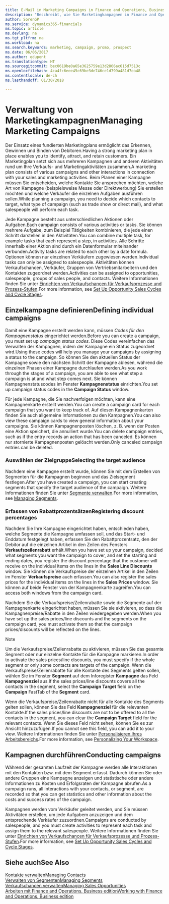 ```yaml
---
title: E-Mail in Marketing Campaigns in Finance and Operations, Business edition  | Microsoft Docs einrichten
description: "Beschreibt, wie Sie Marketingkampagnen in Finance and Operations, Business edition einrichten und ausführen, um potenzielle Kunden zu identifizieren und Kunden zu behalten."
author: SorenGP
ms.service: dynamics365-financials
ms.topic: article
ms.devlang: na
ms.tgt_pltfrm: na
ms.workload: na
ms.search.keywords: marketing, campaign, promo, prospect
ms.date: 06/06/2017
ms.author: edupont
ms.translationtype: HT
ms.sourcegitcommit: bec0619be0a65e3625759e13d2866ac615d7513c
ms.openlocfilehash: 4ca4fc6eee45c69be3de746ce1d799a481d7ea48
ms.contentlocale: de-ch
ms.lasthandoff: 01/30/2018

---
```

# <a name="managing-marketing-campaigns"></a><span data-ttu-id="380b3-103">Verwaltung von Marketingkampagnen</span><span class="sxs-lookup"><span data-stu-id="380b3-103">Managing Marketing Campaigns</span></span>
<span data-ttu-id="380b3-104">Der Einsatz eines fundierten Marketingplans ermöglicht das Erkennen, Gewinnen und Binden von Debitoren.</span><span class="sxs-lookup"><span data-stu-id="380b3-104">Having a strong marketing plan in place enables you to identify, attract, and retain customers.</span></span> <span data-ttu-id="380b3-105">Ein Marketingplan setzt sich aus mehreren Kampagnen und anderen Aktivitäten rund um Ihre Verkaufs- und Marketingaktivitäten zusammen.</span><span class="sxs-lookup"><span data-stu-id="380b3-105">A marketing plan consists of various campaigns and other interactions in connection with your sales and marketing activities.</span></span> <span data-ttu-id="380b3-106">Beim Planen einer Kampagne müssen Sie entscheiden, welche Kontakte Sie ansprechen möchten, welche Art von Kampagne (beispielsweise Messe oder Direktwerbung) Sie erstellen möchten und welche Verkäufer die einzelnen Aufgaben ausführen sollen.</span><span class="sxs-lookup"><span data-stu-id="380b3-106">While planning a campaign, you need to decide which contacts to target, what type of campaign (such as trade show or direct mail), and what salespeople will perform each task.</span></span>

<span data-ttu-id="380b3-107">Jede Kampagne besteht aus unterschiedlichen Aktionen oder Aufgaben.</span><span class="sxs-lookup"><span data-stu-id="380b3-107">Each campaign consists of various activities or tasks.</span></span> <span data-ttu-id="380b3-108">Sie können mehrere Aufgabe, zum Beispiel Tätigkeiten kombinieren, die jede einen Schritt darstellen in den Aktivitäten.</span><span class="sxs-lookup"><span data-stu-id="380b3-108">You can combine multiple task, for example tasks that each represent a step, in activities.</span></span> <span data-ttu-id="380b3-109">Alle Schritte innerhalb einer Aktion sind durch ein Datenformular miteinander verbunden.</span><span class="sxs-lookup"><span data-stu-id="380b3-109">Activity tasks are related to each other by a date formula.</span></span> <span data-ttu-id="380b3-110">Optionen können nur einzelnen Verkäufern zugewiesen werden.</span><span class="sxs-lookup"><span data-stu-id="380b3-110">Individual tasks can only be assigned to salespeople.</span></span> <span data-ttu-id="380b3-111">Aktivitäten können Verkaufschancen, Verkäufer, Gruppen von Vertriebsmitarbeitern und den Kontakten zugeordnet werden.</span><span class="sxs-lookup"><span data-stu-id="380b3-111">Activities can be assigned to opportunities, salespeople, groups of sales people, and contacts.</span></span> <span data-ttu-id="380b3-112">Weitere Informationen finden Sie unter [Einrichten von Verkaufschancen für Verkaufsprozesse und Prozess-Stufen](marketing-how-setup-opportunity-sales-cycles-stages.md).</span><span class="sxs-lookup"><span data-stu-id="380b3-112">For more information, see [Set Up Opportunity Sales Cycles and Cycle Stages](marketing-how-setup-opportunity-sales-cycles-stages.md).</span></span>

## <a name="defining-individual-campaigns"></a><span data-ttu-id="380b3-113">Einzelkampagne definieren</span><span class="sxs-lookup"><span data-stu-id="380b3-113">Defining individual campaigns</span></span>
<span data-ttu-id="380b3-114">Damit eine Kampagne erstellt werden kann, müssen *Codes für den Kampagnenstatus* eingerichtet werden.</span><span class="sxs-lookup"><span data-stu-id="380b3-114">Before you can create a campaign, you must set up *campaign status codes*.</span></span> <span data-ttu-id="380b3-115">Diese Codes vereinfachen das Verwalten der Kampagnen, indem der Kampagne ein Status zugeordnet wird.</span><span class="sxs-lookup"><span data-stu-id="380b3-115">Using these codes will help you manage your campaigns by assigning a status to the campaign.</span></span> <span data-ttu-id="380b3-116">So können Sie den aktuellen Status der Kampagne sowie den nächsten Schritt der Kampagne ablesen, während die einzelnen Phasen einer Kampagne durchlaufen werden.</span><span class="sxs-lookup"><span data-stu-id="380b3-116">As you work through the stages of a campaign, you are able to see what step a campaign is at and what step comes next.</span></span> <span data-ttu-id="380b3-117">Sie können Kampagnenstatuscodes im Fenster **Kampagnenstatus** einrichten.</span><span class="sxs-lookup"><span data-stu-id="380b3-117">You set up campaign status codes in the **Campaign Status** window.</span></span>

<span data-ttu-id="380b3-118">Für jede Kampagne, die Sie nachverfolgen möchten, kann eine Kampagnenkarte erstellt werden.</span><span class="sxs-lookup"><span data-stu-id="380b3-118">You can create a campaign card for each campaign that you want to keep track of.</span></span> <span data-ttu-id="380b3-119">Auf diesen Kampagnenkarten finden Sie auch allgemeine Informationen zu den Kampagnen.</span><span class="sxs-lookup"><span data-stu-id="380b3-119">You can also view these campaign cards to view general information about your campaigns.</span></span>
<span data-ttu-id="380b3-120">Sie können Kampagnenposten löschen, z. B. wenn der Posten eine Aktion speichert, die annulliert wurde.</span><span class="sxs-lookup"><span data-stu-id="380b3-120">You can delete campaign entries, such as if the entry records an action that has been canceled.</span></span> <span data-ttu-id="380b3-121">Es können nur stornierte Kampagnenposten gelöscht werden.</span><span class="sxs-lookup"><span data-stu-id="380b3-121">Only canceled campaign entries can be deleted.</span></span>

### <a name="selecting-the-target-audience"></a><span data-ttu-id="380b3-122">Auswählen der Zielgruppe</span><span class="sxs-lookup"><span data-stu-id="380b3-122">Selecting the target audience</span></span>
<span data-ttu-id="380b3-123">Nachdem eine Kampagne erstellt wurde, können Sie mit dem Erstellen von Segmenten für die Kampagnen beginnen und das Zielsegment festlegen.</span><span class="sxs-lookup"><span data-stu-id="380b3-123">After you have created a campaign, you can start creating segments that specify the target audience of the campaign.</span></span> <span data-ttu-id="380b3-124">Weitere Informationen finden Sie unter [Segmente verwalten](marketing-segments.md).</span><span class="sxs-lookup"><span data-stu-id="380b3-124">For more information, see [Managing Segments](marketing-segments.md).</span></span>

### <a name="registering-discount-percentages"></a><span data-ttu-id="380b3-125">Erfassen von Rabattprozentsätzen</span><span class="sxs-lookup"><span data-stu-id="380b3-125">Registering discount percentages</span></span>
<span data-ttu-id="380b3-126">Nachdem Sie Ihre Kampagne eingerichtet haben, entschieden haben, welche Segmente die Kampagne umfassen soll, und das Start- und Enddatum festgelegt haben, erfassen Sie den Rabattprozentsatz, den der Debitor auf die einzelnen Artikel in den Zeilen des Fensters **Verkaufszeilenrabatt** erhält.</span><span class="sxs-lookup"><span data-stu-id="380b3-126">When you have set up your campaign, decided what segments you want the campaign to cover, and set the starting and ending dates, you register the discount percentage that the customer will receive on the individual items on the lines in the **Sales Line Discounts** window.</span></span> <span data-ttu-id="380b3-127">Sie können die Verkaufspreise der einzelnen Artikel in den Zeilen im Fenster **Verkaufspreise** auch erfassen.</span><span class="sxs-lookup"><span data-stu-id="380b3-127">You can also register the sales prices for the individual items on the lines in the **Sales Prices** window.</span></span> <span data-ttu-id="380b3-128">Sie können auf beide Fenster von der Kampagnenkarte zugreifen.</span><span class="sxs-lookup"><span data-stu-id="380b3-128">You can access both windows from the campaign card.</span></span>

 <span data-ttu-id="380b3-129">Nachdem Sie die Verkaufspreise/Zeilenrabatte sowie die Segmente auf der Kampagnenkarte eingerichtet haben, müssen Sie sie aktivieren, so dass die Kampagnenpreise/Rabatte in den Zeilen wiedergegeben werden.</span><span class="sxs-lookup"><span data-stu-id="380b3-129">When you have set up the sales prices/line discounts and the segments on the campaign card, you must activate them so that the campaign prices/discounts will be reflected on the lines.</span></span>

> [!NOTE]  
>   <span data-ttu-id="380b3-130">Um die Verkaufspreise/Zeilenrabatte zu aktivieren, müssen Sie das gesamte Segment oder nur einzelne Kontakte für die Kampagne markieren.</span><span class="sxs-lookup"><span data-stu-id="380b3-130">In order to activate the sales prices/line discounts, you must specify if the whole segment or only some contacts are targets of the campaign.</span></span> <span data-ttu-id="380b3-131">Wenn die Verkaufspreise/Zeilenrabatte für alle Kontakte des Segments gelten sollen, wählen Sie im Fenster **Segment** auf dem Inforegister **Kampagne** das Feld **Kampagnenziel** aus.</span><span class="sxs-lookup"><span data-stu-id="380b3-131">If the sales prices/line discounts covers all the contacts in the segment, select the **Campaign Target** field on the **Campaign** FastTab of the **Segment** card.</span></span>

<span data-ttu-id="380b3-132">Wenn die Verkaufspreise/Zeilenrabatte nicht für alle Kontakte des Segments gelten sollen, können Sie das Feld **Kampagnenziel** für die relevanten Kontakte.</span><span class="sxs-lookup"><span data-stu-id="380b3-132">If the sales prices/line discounts are not to be offered to all the contacts in the segment, you can clear the **Campaign Target** field for the relevant contacts.</span></span> <span data-ttu-id="380b3-133">Wenn Sie dieses Feld nicht sehen, können Sie es zur Ansicht hinzuzufügen.</span><span class="sxs-lookup"><span data-stu-id="380b3-133">If you cannot see this field, you can add it to your view.</span></span> <span data-ttu-id="380b3-134">Weitere Informationen finden Sie unter [Personalisieren Ihres Arbeitsbereichs](ui-personalization-user.md).</span><span class="sxs-lookup"><span data-stu-id="380b3-134">For more information, see [Personalizing Your Workspace](ui-personalization-user.md).</span></span>

## <a name="conducting-campaigns"></a><span data-ttu-id="380b3-135">Kampagnen durchführen</span><span class="sxs-lookup"><span data-stu-id="380b3-135">Conducting campaigns</span></span>
<span data-ttu-id="380b3-136">Während der gesamten Laufzeit der Kampagne werden alle Interaktionen mit den Kontakten bzw. mit dem Segment erfasst. Dadurch können Sie oder andere Gruppen eine Kampagne anzeigen und statistische oder andere Informationen zu Kosten und Erfolgsraten der Kampagne abrufen.</span><span class="sxs-lookup"><span data-stu-id="380b3-136">As a campaign runs, all interactions with your contacts, or segment, are recorded so that you can get statistics and other information about the costs and success rates of the campaign.</span></span>

<span data-ttu-id="380b3-137">Kampagnen werden vom Verkäufer geleitet werden, und Sie müssen Aktivitäten erstellen, um jede Aufgabem  anzuzeigen und dem entsprechende Verkäufer zuzuordnen.</span><span class="sxs-lookup"><span data-stu-id="380b3-137">Campaigns are conducted by salespeople, and you must create activities to represent each task and assign them to the relevant salespeople.</span></span> <span data-ttu-id="380b3-138">Weitere Informationen finden Sie unter [Einrichten von Verkaufschancen für Verkaufsprozesse und Prozess-Stufen](marketing-how-setup-opportunity-sales-cycles-stages.md).</span><span class="sxs-lookup"><span data-stu-id="380b3-138">For more information, see [Set Up Opportunity Sales Cycles and Cycle Stages](marketing-how-setup-opportunity-sales-cycles-stages.md).</span></span>

## <a name="see-also"></a><span data-ttu-id="380b3-139">Siehe auch</span><span class="sxs-lookup"><span data-stu-id="380b3-139">See Also</span></span>
[<span data-ttu-id="380b3-140">Kontakte verwalten</span><span class="sxs-lookup"><span data-stu-id="380b3-140">Managing Contacts</span></span>](marketing-contacts.md)  
[<span data-ttu-id="380b3-141">Verwalten von Segmenten</span><span class="sxs-lookup"><span data-stu-id="380b3-141">Managing Segments</span></span>](marketing-segments.md)  
[<span data-ttu-id="380b3-142">Verkaufschancen verwalten</span><span class="sxs-lookup"><span data-stu-id="380b3-142">Managing Sales Opportunities</span></span>](marketing-manage-sales-opportunities.md)  
[<span data-ttu-id="380b3-143">Arbeiten mit Finance and Operations, Business edition</span><span class="sxs-lookup"><span data-stu-id="380b3-143">Working with Finance and Operations, Business edition</span></span>](ui-work-product.md)  

